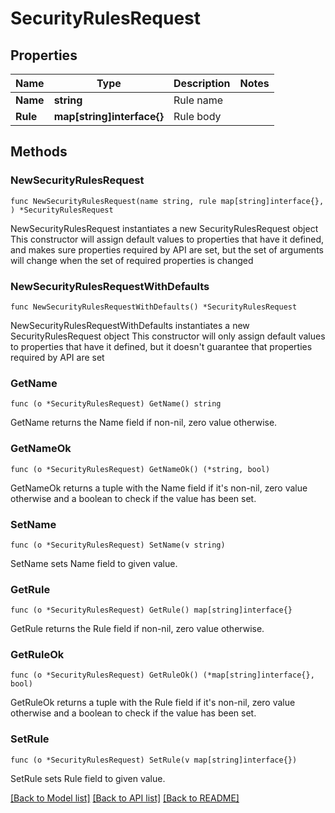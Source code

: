 # SecurityRulesRequest

## Properties

Name | Type | Description | Notes
------------ | ------------- | ------------- | -------------
**Name** | **string** | Rule name | 
**Rule** | **map[string]interface{}** | Rule body | 

## Methods

### NewSecurityRulesRequest

`func NewSecurityRulesRequest(name string, rule map[string]interface{}, ) *SecurityRulesRequest`

NewSecurityRulesRequest instantiates a new SecurityRulesRequest object
This constructor will assign default values to properties that have it defined,
and makes sure properties required by API are set, but the set of arguments
will change when the set of required properties is changed

### NewSecurityRulesRequestWithDefaults

`func NewSecurityRulesRequestWithDefaults() *SecurityRulesRequest`

NewSecurityRulesRequestWithDefaults instantiates a new SecurityRulesRequest object
This constructor will only assign default values to properties that have it defined,
but it doesn't guarantee that properties required by API are set

### GetName

`func (o *SecurityRulesRequest) GetName() string`

GetName returns the Name field if non-nil, zero value otherwise.

### GetNameOk

`func (o *SecurityRulesRequest) GetNameOk() (*string, bool)`

GetNameOk returns a tuple with the Name field if it's non-nil, zero value otherwise
and a boolean to check if the value has been set.

### SetName

`func (o *SecurityRulesRequest) SetName(v string)`

SetName sets Name field to given value.


### GetRule

`func (o *SecurityRulesRequest) GetRule() map[string]interface{}`

GetRule returns the Rule field if non-nil, zero value otherwise.

### GetRuleOk

`func (o *SecurityRulesRequest) GetRuleOk() (*map[string]interface{}, bool)`

GetRuleOk returns a tuple with the Rule field if it's non-nil, zero value otherwise
and a boolean to check if the value has been set.

### SetRule

`func (o *SecurityRulesRequest) SetRule(v map[string]interface{})`

SetRule sets Rule field to given value.



[[Back to Model list]](../README.md#documentation-for-models) [[Back to API list]](../README.md#documentation-for-api-endpoints) [[Back to README]](../README.md)


